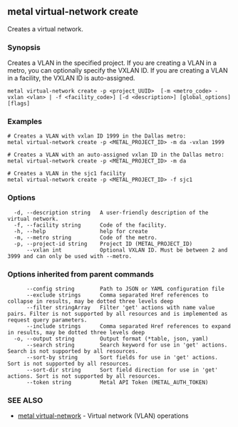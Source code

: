 ## metal virtual-network create

Creates a virtual network.

### Synopsis

Creates a VLAN in the specified project. If you are creating a VLAN in a metro, you can optionally specify the VXLAN ID. If you are creating a VLAN in a facility, the VXLAN ID is auto-assigned.

```
metal virtual-network create -p <project_UUID>  [-m <metro_code> -vxlan <vlan> | -f <facility_code>] [-d <description>] [global_options] [flags]
```

### Examples

```
# Creates a VLAN with vxlan ID 1999 in the Dallas metro:
metal virtual-network create -p <METAL_PROJECT_ID> -m da -vxlan 1999
		
# Creates a VLAN with an auto-assigned vxlan ID in the Dallas metro:
metal virtual-network create -p <METAL_PROJECT_ID> -m da

# Creates a VLAN in the sjc1 facility
metal virtual-network create -p <METAL_PROJECT_ID> -f sjc1

```

### Options

```
  -d, --description string   A user-friendly description of the virtual network.
  -f, --facility string      Code of the facility.
  -h, --help                 help for create
  -m, --metro string         Code of the metro.
  -p, --project-id string    Project ID (METAL_PROJECT_ID)
      --vxlan int            Optional VXLAN ID. Must be between 2 and 3999 and can only be used with --metro.
```

### Options inherited from parent commands

```
      --config string        Path to JSON or YAML configuration file
      --exclude strings      Comma separated Href references to collapse in results, may be dotted three levels deep
      --filter stringArray   Filter 'get' actions with name value pairs. Filter is not supported by all resources and is implemented as request query parameters.
      --include strings      Comma separated Href references to expand in results, may be dotted three levels deep
  -o, --output string        Output format (*table, json, yaml)
      --search string        Search keyword for use in 'get' actions. Search is not supported by all resources.
      --sort-by string       Sort fields for use in 'get' actions. Sort is not supported by all resources.
      --sort-dir string      Sort field direction for use in 'get' actions. Sort is not supported by all resources.
      --token string         Metal API Token (METAL_AUTH_TOKEN)
```

### SEE ALSO

* [metal virtual-network](metal_virtual-network.md)	 - Virtual network (VLAN) operations

